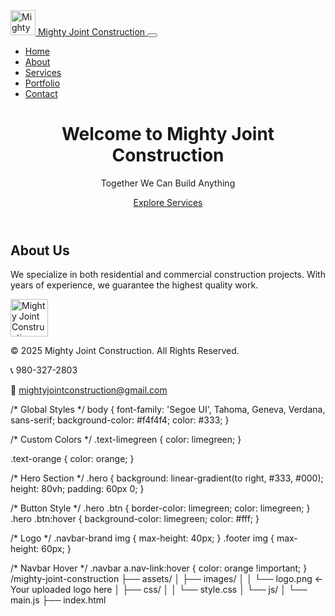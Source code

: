 <!DOCTYPE html>
<html lang="en">
<head>
  <meta charset="UTF-8" />
  <meta name="viewport" content="width=device-width, initial-scale=1.0"/>
  <title>Mighty Joint Construction</title>
  <link href="https://cdn.jsdelivr.net/npm/bootstrap@5.1.3/dist/css/bootstrap.min.css" rel="stylesheet"/>
  <link rel="stylesheet" href="assets/css/style.css"/>
</head>
<body>

<!-- Navbar -->
<nav class="navbar navbar-expand-lg navbar-dark bg-dark">
  <div class="container">
    <a class="navbar-brand d-flex align-items-center" href="#">
      <img src="assets/images/logo.png" alt="Mighty Joint Construction Logo" height="40" class="me-2"/>
      <span class="text-limegreen">Mighty Joint Construction</span>
    </a>
    <button class="navbar-toggler" type="button" data-bs-toggle="collapse" data-bs-target="#navbarNav">
      <span class="navbar-toggler-icon"></span>
    </button>
    <div class="collapse navbar-collapse" id="navbarNav">
      <ul class="navbar-nav ms-auto">
        <li class="nav-item"><a class="nav-link active" href="index.html">Home</a></li>
        <li class="nav-item"><a class="nav-link" href="about.html">About</a></li>
        <li class="nav-item"><a class="nav-link" href="services.html">Services</a></li>
        <li class="nav-item"><a class="nav-link" href="portfolio.html">Portfolio</a></li>
        <li class="nav-item"><a class="nav-link" href="contact.html">Contact</a></li>
      </ul>
    </div>
  </div>
</nav>

<!-- Hero Section -->
<header class="hero text-white text-center d-flex align-items-center">
  <div class="container">
    <h1 class="display-4">Welcome to <span class="text-orange">Mighty Joint</span> Construction</h1>
    <p class="lead">Together We Can Build Anything</p>
    <a href="services.html" class="btn btn-lg btn-outline-light mt-3">Explore Services</a>
  </div>
</header>

<!-- About Section -->
<section class="about-section py-5">
  <div class="container text-center">
    <h2 class="mb-4 text-limegreen">About Us</h2>
    <p>We specialize in both residential and commercial construction projects. With years of experience, we guarantee the highest quality work.</p>
  </div>
</section>

<!-- Footer -->
<footer class="footer bg-dark text-white py-4">
  <div class="container text-center">
    <img src="assets/images/logo.png" alt="Mighty Joint Construction Logo" height="60" class="mb-3"/>
    <p class="mb-1">&copy; 2025 <span class="text-orange">Mighty Joint Construction</span>. All Rights Reserved.</p>
    <p class="mb-1">📞 980-327-2803</p>
    <p>📧 <a href="mailto:mightyjointconstruction@gmail.com" class="text-white">mightyjointconstruction@gmail.com</a></p>
  </div>
</footer>

<script src="https://cdn.jsdelivr.net/npm/bootstrap@5.1.3/dist/js/bootstrap.bundle.min.js"></script>
<script src="assets/js/main.js"></script>
</body>
</html>
/* Global Styles */
body {
  font-family: 'Segoe UI', Tahoma, Geneva, Verdana, sans-serif;
  background-color: #f4f4f4;
  color: #333;
}

/* Custom Colors */
.text-limegreen {
  color: limegreen;
}

.text-orange {
  color: orange;
}

/* Hero Section */
.hero {
  background: linear-gradient(to right, #333, #000);
  height: 80vh;
  padding: 60px 0;
}

/* Button Style */
.hero .btn {
  border-color: limegreen;
  color: limegreen;
}
.hero .btn:hover {
  background-color: limegreen;
  color: #fff;
}

/* Logo */
.navbar-brand img {
  max-height: 40px;
}
.footer img {
  max-height: 60px;
}

/* Navbar Hover */
.navbar a.nav-link:hover {
  color: orange !important;
}
/mighty-joint-construction
├── assets/
│   ├── images/
│   │   └── logo.png      ← Your uploaded logo here
│   ├── css/
│   │   └── style.css
│   └── js/
│       └── main.js
├── index.html

